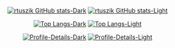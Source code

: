 <div align="center">
  
[![rtuszik GitHub stats-Dark](https://github-readme-stats-rtusziks-projects.vercel.app/api?username=rtuszik&show_icons=true&hide_border=true&card_width=600&theme=dark#gh-dark-mode-only)](https://github.com/rtuszik#gh-dark-mode-only)
[![rtuszik GitHub stats-Light](https://github-readme-stats-rtusziks-projects.vercel.app/api?username=rtuszik&show_icons=true&hide_border=true&card_width=600&theme=default#gh-light-mode-only)](https://github.com/rtuszik#gh-light-mode-only)

[![Top Langs-Dark](https://github-readme-stats-rtusziks-projects.vercel.app/api/top-langs/?username=rtuszik&layout=compact&hide_border=true&exclude_repo=dotfiles&hide=html,makefile&card_width=600&theme=dark#gh-dark-mode-only)](https://github.com/rtuszik#gh-dark-mode-only)
[![Top Langs-Light](https://github-readme-stats-rtusziks-projects.vercel.app/api/top-langs/?username=rtuszik&layout=compact&hide=html,makefile&hide_border=true&exclude_repo=dotfiles&card_width=600&theme=default#gh-light-mode-only)](https://github.com/rtuszik#gh-light-mode-only)

[![Profile-Details-Dark](http://github-profile-summary-cards.vercel.app/api/cards/profile-details?username=rtuszik&theme=dark#gh-dark-mode-only)](https://github.com/rtuszik#gh-dark-mode-only)
[![Profile-Details-Light](http://github-profile-summary-cards.vercel.app/api/cards/profile-details?username=rtuszik&theme=default#gh-dark-mode-only)](https://github.com/rtuszik#gh-light-mode-only)

</div>
